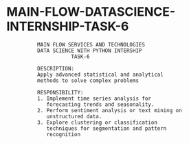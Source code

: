 # MAIN-FLOW-DATASCIENCE-INTERNSHIP-TASK-6

              MAIN FLOW SERVICES AND TECHNOLOGIES
              DATA SCIENCE WITH PYTHON INTERSHIP
                         TASK-6

              DESCRIPTION:
              Apply advanced statistical and analytical
              methods to solve complex problems

              RESPONSIBILITY:
              1. Implement time series analysis for
                 forecasting trends and seasonality.
              2. Perform sentiment analysis or text mining on
                 unstructured data.
              3. Explore clustering or classification
                 techniques for segmentation and pattern
                 recognition
